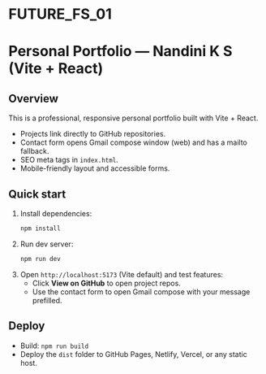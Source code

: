 # FUTURE_FS_01

# Personal Portfolio — Nandini K S (Vite + React)

## Overview
This is a professional, responsive personal portfolio built with Vite + React.
- Projects link directly to GitHub repositories.
- Contact form opens Gmail compose window (web) and has a mailto fallback.
- SEO meta tags in `index.html`.
- Mobile-friendly layout and accessible forms.

## Quick start
1. Install dependencies:
   ```bash
   npm install
   ```
2. Run dev server:
   ```bash
   npm run dev
   ```
3. Open `http://localhost:5173` (Vite default) and test features:
   - Click **View on GitHub** to open project repos.
   - Use the contact form to open Gmail compose with your message prefilled.

## Deploy
- Build: `npm run build`
- Deploy the `dist` folder to GitHub Pages, Netlify, Vercel, or any static host.
